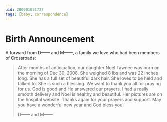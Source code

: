 ```yaml
---
uid: 200901051727
tags: [baby, correspondence]
---
```

  
# Birth Announcement

A forward from D—— and M——, a family we love who had been members of Crossroads:

> After months of anticipation, our daughter Noel Tawnee was born on the morning of Dec 30, 2008. She weighed 8 lbs and was 22 inches long. She has a full set of beautiful dark hair. She loves to be held and talked to. She is such a blessing. We want to thank you all for praying for us. God is good and He answered our prayers. I had a really smooth delivery and Noel is healthy and beautiful. Her pictures are on the hospital website. Thanks again for your prayers and support. May you have a wonderful new year and God bless you!
> 
> D—— and M——
